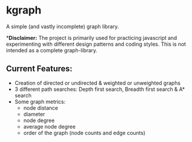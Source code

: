 # kgraph

A simple (and vastly incomplete) graph library.

***Disclaimer:** The project is primarily used for practicing javascript and experimenting with different design patterns and coding styles. This is not intended as a complete graph-library.

## Current Features:

+ Creation of directed or undirected & weighted or unweighted graphs
+ 3 different path searches: Depth first search, Breadth first search & A* search
+ Some graph metrics: 
    * node distance
    * diameter
    * node degree
    * average node degree
    * order of the graph (node counts and edge counts)
